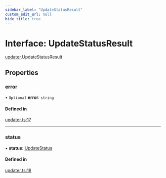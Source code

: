 ```yaml
---
sidebar_label: "UpdateStatusResult"
custom_edit_url: null
hide_title: true
---
```


# Interface: UpdateStatusResult

[updater](../modules/updater.md).UpdateStatusResult

## Properties

### error

• `Optional` **error**: `string`

#### Defined in

[updater.ts:17](https://github.com/tauri-apps/tauri/blob/01d4ada/tooling/api/src/updater.ts#L17)

___

### status

• **status**: [UpdateStatus](../modules/updater.md#updatestatus)

#### Defined in

[updater.ts:18](https://github.com/tauri-apps/tauri/blob/01d4ada/tooling/api/src/updater.ts#L18)
